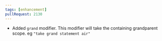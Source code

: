 ```yaml
---
tags: [enhancement]
pullRequest: 2130
---
```


- Added `grand` modifier. This modifier will take the containing grandparent scope. eg `"take grand statement air"`
